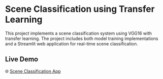 # Scene Classification using Transfer Learning

This project implements a scene classification system using VGG16 with transfer learning. The project includes both model training implementations and a Streamlit web application for real-time scene classification.

## Live Demo
🌐 [Scene Classification App](https://sceneclassification-bg4nnnmwopztik3zle5ejh.streamlit.app/)

